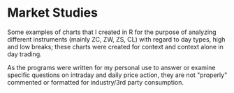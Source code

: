 # Market Studies
Some examples of charts that I created in R for the purpose of analyzing different instruments (mainly ZC, ZW, ZS, CL) with regard to day types, high and low breaks; these charts were created for context and context alone in day trading. 

As the programs were written for my personal use to answer or examine specific questions on intraday and daily price action, they are not "properly" commented or formatted for industry/3rd party consumption.  
